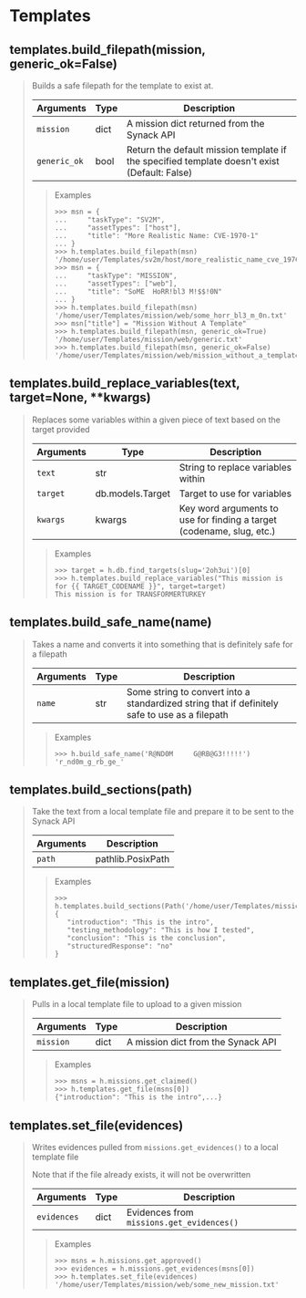 # Templates

## templates.build_filepath(mission, generic_ok=False)

> Builds a safe filepath for the template to exist at.
>
> | Arguments | Type | Description
> | --- | --- | ---
> | `mission` | dict | A mission dict returned from the Synack API
> | `generic_ok` | bool | Return the default mission template if the specified template doesn't exist (Default: False)
>
>> Examples
>> ```python3
>> >>> msn = {
>> ...     "taskType": "SV2M",
>> ...     "assetTypes": ["host"],
>> ...     "title": "More Realistic Name: CVE-1970-1"
>> ... }
>> >>> h.templates.build_filepath(msn)
>> '/home/user/Templates/sv2m/host/more_realistic_name_cve_1970_1.txt'
>> >>> msn = {
>> ...     "taskType": "MISSION",
>> ...     "assetTypes": ["web"],
>> ...     "title": "SoME  HoRR!bl3 M!$$!0N"
>> ... }
>> >>> h.templates.build_filepath(msn)
>> '/home/user/Templates/mission/web/some_horr_bl3_m_0n.txt'
>> >>> msn["title"] = "Mission Without A Template"
>> >>> h.templates.build_filepath(msn, generic_ok=True)
>> '/home/user/Templates/mission/web/generic.txt'
>> >>> h.templates.build_filepath(msn, generic_ok=False)
>> '/home/user/Templates/mission/web/mission_without_a_template.txt'
>> ```

## templates.build_replace_variables(text, target=None, **kwargs)

> Replaces some variables within a given piece of text based on the target provided
>
> | Arguments | Type | Description
> | --- | --- | ---
> | `text` | str | String to replace variables within
> | `target` | db.models.Target | Target to use for variables
> | `kwargs` | kwargs | Key word arguments to use for finding a target (codename, slug, etc.)
>
>> Examples
>> ```python3
>> >>> target = h.db.find_targets(slug='2oh3ui')[0]
>> >>> h.templates.build_replace_variables("This mission is for {{ TARGET_CODENAME }}", target=target)
>> This mission is for TRANSFORMERTURKEY
>> ```

## templates.build_safe_name(name)

> Takes a name and converts it into something that is definitely safe for a filepath 
>
> | Arguments | Type | Description
> | --- | --- | ---
> | `name` | str | Some string to convert into a standardized string that if definitely safe to use as a filepath
>
>> Examples
>> ```python3
>> >>> h.build_safe_name('R@ND0M     G@RB@G3!!!!!')
>> 'r_nd0m_g_rb_ge_'
>> ```

## templates.build_sections(path)

> Take the text from a local template file and prepare it to be sent to the Synack API
>
> | Arguments | Description
> | --- | ---
> | `path` | pathlib.PosixPath | Path to the template file that should be uploaded
>
>> Examples
>> ```python3
>> >>> h.templates.build_sections(Path('/home/user/Templates/mission/web/mission.txt'))
>> {
>>    "introduction": "This is the intro",
>>    "testing_methodology": "This is how I tested",
>>    "conclusion": "This is the conclusion",
>>    "structuredResponse": "no"
>> }
>> ```

## templates.get_file(mission)

> Pulls in a local template file to upload to a given mission
>
> | Arguments | Type | Description
> | --- | --- | ---
> | `mission` | dict | A mission dict from the Synack API
>
>> Examples
>> ```python3
>> >>> msns = h.missions.get_claimed()
>> >>> h.templates.get_file(msns[0])
>> {"introduction": "This is the intro",...}
>> ```

## templates.set_file(evidences)

> Writes evidences pulled from `missions.get_evidences()` to a local template file
>
> Note that if the file already exists, it will not be overwritten
>
> | Arguments | Type | Description
> | --- | --- | ---
> | `evidences` | dict | Evidences from `missions.get_evidences()`
>
>> Examples
>> ```python3
>> >>> msns = h.missions.get_approved()
>> >>> evidences = h.missions.get_evidences(msns[0])
>> >>> h.templates.set_file(evidences)
>> '/home/user/Templates/mission/web/some_new_mission.txt'
>> ```
